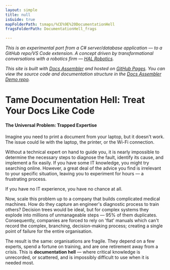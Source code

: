 ```yaml
---
layout: simple
title: null
isGuide: true
mapFolderPath: tsmaps/%CE%9E%20DocumentationHell
fragsFolderPath: DocumentationHell_frags

---
```



<!-- tsGuideRenderComment {"guide":{"id":"tMcogG0xN","path":"","fragmentFolderPath":"DocumentationHell_frags"},"fragment":{"id":"tMcogG0xN","topLevelMapKey":"sIhxfx02EB","mapKeyChain":"sIhxfx02EB","guideID":"tMcogG15q","guidePath":"c:/GitHub/MuddySpud/MuddySpud.github.io/tsmaps/DocumentationHell.tsmap","chartKey":"sIhxfx02EB","isLeaf":false,"options":[{"id":"tMcoga1RU","order":1},{"id":"tMcoku1Np","option":"What are Decision Trees?","order":2,"isAncillary":true}]}} -->

*This is an experimental port from a C# server/database application — to a GitHub repo/VS Code extension. A concept driven by transformational conversations with a robotics firm — [HAL Robotics](https://hal-robotics.com).*

*This site is built with [Docs Assembler](https://marketplace.visualstudio.com/items?itemName=netoftrees.documentation-assembler) and hosted on [GitHub Pages](https://docs.github.com/en/pages). You can view the source code and documentation structure in the [Docs Assembler Demo repo](https://github.com/CompositeFlows/DocsAssemblerDemo).*

# Tame Documentation Hell: Treat Your Docs Like Code

#### The Universal Problem: Trapped Expertise

Imagine you need to print a document from your laptop, but it doesn't work. The issue could lie with the laptop, the printer, or the Wi-Fi connection.

Without a technical expert on hand to guide you, it is nearly impossible to determine the necessary steps to diagnose the fault, identify its cause, and implement a fix easily. If you have some IT knowledge, you might try searching online. However, a great deal of the advice you find is irrelevant to your specific situation, leaving you to experiment for hours — a frustrating process. 

If you have no IT experience, you have no chance at all.

Now, scale this problem up to a company that builds complicated medical machines. How do they capture an engineer's diagnostic process to train others? Decision trees would be ideal, but for complex systems they explode into millions of unmanageable steps — 95% of them duplicates. Consequently, companies are forced to rely on 'flat' manuals which can't record the complex, branching, decision-making process; creating a single point of failure for the entire organisation.

The result is the same: organisations are fragile. They depend on a few experts, spend a fortune on training, and are one retirement away from a crisis. This is **documentation hell** — where critical knowledge is unrecorded, or scattered, and is impossibly difficult to use when it is needed most.


